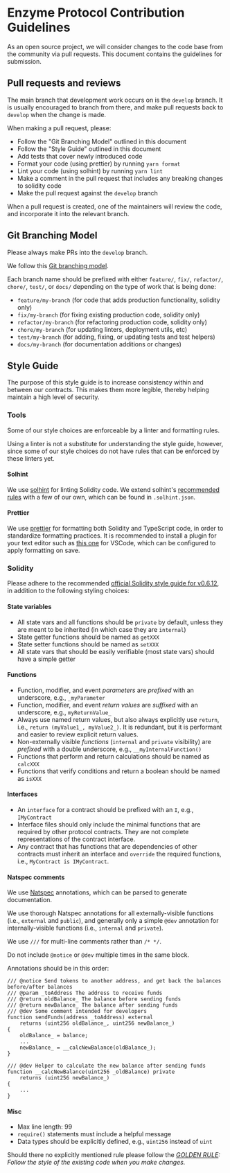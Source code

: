# Enzyme Protocol Contribution Guidelines

As an open source project, we will consider changes to the code base from the community via pull requests. This document contains the guidelines for submission.

## Pull requests and reviews

The main branch that development work occurs on is the `develop` branch. It is usually encouraged to branch from there, and make pull requests back to `develop` when the change is made.

When making a pull request, please:

- Follow the "Git Branching Model" outlined in this document
- Follow the "Style Guide" outlined in this document
- Add tests that cover newly introduced code
- Format your code (using prettier) by running `yarn format`
- Lint your code (using solhint) by running `yarn lint`
- Make a comment in the pull request that includes any breaking changes to solidity code
- Make the pull request against the `develop` branch

When a pull request is created, one of the maintainers will review the code, and incorporate it into the relevant branch.

## Git Branching Model

Please always make PRs into the `develop` branch.

We follow this [Git branching model](http://nvie.com/posts/a-successful-git-branching-model/).

Each branch name should be prefixed with either `feature/`, `fix/`, `refactor/`, `chore/`, `test/`, or `docs/` depending on the type of work that is being done:

- `feature/my-branch` (for code that adds production functionality, solidity only)
- `fix/my-branch` (for fixing existing production code, solidity only)
- `refactor/my-branch` (for refactoring production code, solidity only)
- `chore/my-branch` (for updating linters, deployment utils, etc)
- `test/my-branch` (for adding, fixing, or updating tests and test helpers)
- `docs/my-branch` (for documentation additions or changes)

## Style Guide

The purpose of this style guide is to increase consistency within and between our contracts.
This makes them more legible, thereby helping maintain a high level of security.

### Tools

Some of our style choices are enforceable by a linter and formatting rules.

Using a linter is not a substitute for understanding the style guide, however, since some of our style choices do not have rules that can be enforced by these linters yet.

#### Solhint

We use [solhint](https://github.com/protofire/solhint) for linting Solidity code. We extend solhint's [recommended rules](https://github.com/protofire/solhint/blob/master/docs/rules.md) with a few of our own, which can be found in `.solhint.json`.

#### Prettier

We use [prettier](https://prettier.io/) for formatting both Solidity and TypeScript code, in order to standardize formatting practices. It is recommended to install a plugin for your text editor such as [this one](https://github.com/prettier/prettier-vscode) for VSCode, which can be configured to apply formatting on save.

### Solidity

Please adhere to the recommended [official Solidity style guide for v0.6.12](https://solidity.readthedocs.io/en/v0.6.12/style-guide.html), in addition to the following styling choices:

#### State variables

- All state vars and all functions should be `private` by default, unless they are meant to be inherited (in which case they are `internal`)
- State getter functions should be named as `getXXX`
- State setter functions should be named as `setXXX`
- All state vars that should be easily verifiable (most state vars) should have a simple getter

#### Functions

- Function, modifier, and event _parameters_ are _prefixed_ with an underscore, e.g., `_myParameter`
- Function, modifier, and event _return values_ are _suffixed_ with an underscore, e.g., `myReturnValue_`
- Always use named return values, but also always explicitly use `return`, i.e., `return (myValue1_, myValue2_)`. It is redundant, but it is performant and easier to review explicit return values.
- Non-externally visible _functions_ (`internal` and `private` visibility) are _prefixed_ with a double underscore, e.g., `__myInternalFunction()`
- Functions that perform and return calculations should be named as `calcXXX`
- Functions that verify conditions and return a boolean should be named as `isXXX`

#### Interfaces

- An `interface` for a contract should be prefixed with an `I`, e.g., `IMyContract`
- Interface files should only include the minimal functions that are required by other protocol contracts. They are not complete representations of the contract interface.
- Any contract that has functions that are dependencies of other contracts must inherit an interface and `override` the required functions, i.e., `MyContract is IMyContract`.

#### Natspec comments

We use [Natspec](https://github.com/ethereum/wiki/wiki/Ethereum-Natural-Specification-Format) annotations, which can be parsed to generate documentation.

We use thorough Natspec annotations for all externally-visible functions (i.e., `external` and `public`), and generally only a simple `@dev` annotation for internally-visible functions (i.e., `internal` and `private`).

We use `///` for multi-line comments rather than `/* */`.

Do not include `@notice` or `@dev` multiple times in the same block.

Annotations should be in this order:

```solidity
/// @notice Send tokens to another address, and get back the balances before/after balances
/// @param _toAddress The address to receive funds
/// @return oldBalance_ The balance before sending funds
/// @return newBalance_ The balance after sending funds
/// @dev Some comment intended for developers
function sendFunds(address _toAddress) external
    returns (uint256 oldBalance_, uint256 newBalance_)
{
    oldBalance_ = balance;
    ...
    newBalance_ = __calcNewBalance(oldBalance_);
}

/// @dev Helper to calculate the new balance after sending funds
function __calcNewBalance(uint256 _oldBalance) private
    returns (uint256 newBalance_)
{
    ...
}
```

#### Misc

- Max line length: 99
- `require()` statements must include a helpful message
- Data types should be explicitly defined, e.g., `uint256` instead of `uint`

Should there no explicitly mentioned rule please follow the _[GOLDEN RULE](https://github.com/ethereum/cpp-ethereum/blob/b6218fc1da39994043f1c43185bb24e364382d84/CodingStandards.txt#L3): Follow the style of the existing code when you make changes._
